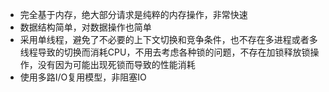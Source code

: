 - 完全基于内存，绝大部分请求是纯粹的内存操作，非常快速
- 数据结构简单，对数据操作也简单
- 采用单线程，避免了不必要的上下文切换和竞争条件，也不存在多进程或者多线程导致的切换而消耗CPU，不用去考虑各种锁的问题，不存在加锁释放锁操作，没有因为可能出现死锁而导致的性能消耗
- 使用多路I/O复用模型，非阻塞IO

